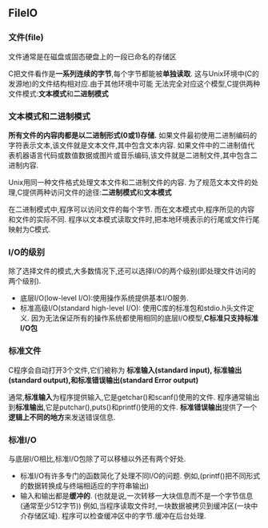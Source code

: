 ## FileIO
### 文件(file)
文件通常是在磁盘或固态硬盘上的一段已命名的存储区

C把文件看作是**一系列连续的字节**,每个字节都能被**单独读取**.
这与Unix环境中(C的发源地)的文件结构相对应.由于其他环境中可能
无法完全对应这个模型,C提供两种文件模式:**文本模式**和**二进制模式**

### 文本模式和二进制模式
**所有文件的内容肉都是以二进制形式(0或1)存储.**
如果文件最初使用二进制编码的字符表示文本,该文件就是文本文件,其中包含文本内容.
如果文件中的二进制值代表机器语言代码或数值数据或图片或音乐编码,该文件就是二进制文件,其中包含二进制内容.

Unix用同一种文件格式处理文本文件和二进制文件的内容.
为了规范文本文件的处理,C提供两种访问文件的途径:**二进制模式**和**文本模式**

在二进制模式中,程序可以访问文件的每个字节.
而在文本模式中,程序所见的内容和文件的实际不同.
程序以文本模式读取文件时,把本地环境表示的行尾或文件行尾映射为C模式.

### I/O的级别
除了选择文件的模式,大多数情况下,还可以选择I/O的两个级别(即处理文件访问的两个级别).
* 底层I/O(low-level I/O):使用操作系统提供基本I/O服务.
* 标准高级I/O(standard high-level I/O): 使用C库的标准包和stdio.h头文件定义.
因为无法保证所有的操作系统都使用相同的底层I/O模型,**C标准只支持标准I/O包**

### 标准文件
C程序会自动打开3个文件,它们被称为
**标准输入(standard input), 标准输出(standard output),和标准错误输出(standard Error output)**

通常,**标准输入**为程序提供输入,它是getchar()和scanf()使用的文件.
程序通常输出到**标准输出**,它是putchar(),puts()和printf()使用的文件.
**标准错误输出**提供了一个**逻辑上不同的地方**来发送错误信息.

### 标准I/O
与底层I/O相比,标准I/O包除了可以移植以外还有两个好处.
* 标准I/O有许多专门的函数简化了处理不同I/O的问题.
例如,(printf()把不同形式的数据转换成与终端相适应的字符串输出)
* 输入和输出都是**缓冲的**.
(也就是说,一次转移一大块信息而不是一个字节信息(通常至少512字节))
例如,当程序读取文件时,一块数据被拷贝到缓冲区(一块中介存储区域).
程序可以检查缓冲区中的字节.缓冲在后台处理.
